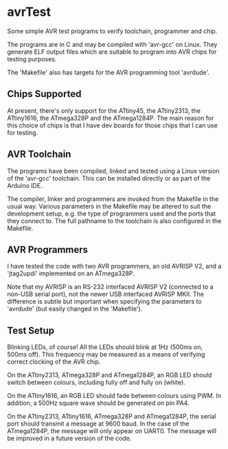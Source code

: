 # avrTest

Some simple AVR test programs to verify toolchain, programmer and chip.

The programs are in C and may be compiled with 'avr-gcc' on Linux.
They generate ELF output files which are suitable to program into
AVR chips for testing purposes.

The 'Makefile' also has targets for the AVR programming tool 'avrdude'.

## Chips Supported

At present, there's only support for the ATtiny45, the ATtiny2313,
the ATtiny1616, the ATmega328P and the ATmega1284P.
The main reason for this choice of chips is that I have dev boards
for those chips that I can use for testing.

## AVR Toolchain

The programs have been compiled, linked and tested using a Linux version
of the 'avr-gcc' toolchain.
This can be installed directly or as part of the Arduino IDE.

The compiler, linker and programmers are invoked from the Makefile in
the usual way.
Various parameters in the Makefile may be altered to suit the development
setup, e.g. the type of programmers used and the ports that they connect to.
The full pathname to the toolchain is also configured in the Makefile.

## AVR Programmers

I have tested the code with two AVR programmers, an old AVRISP V2,
and a 'jtag2updi' implemented on an ATmega328P.

Note that my AVRISP is an RS-232 interfaced AVRISP V2
(connected to a non-USB serial port),
not the newer USB interfaced AVRISP MKII.
The difference is subtle but important when specifying the parameters
to 'avrdude'
(but easily changed in the 'Makefile').

## Test Setup

Blinking LEDs, of course!
All the LEDs should blink at 1Hz (500ms on, 500ms off).
This frequency may be measured as a means of verifying correct
clocking of the AVR chip.

On the ATtiny2313, ATmega328P and ATmega1284P, an RGB LED should switch
between colours, including fully off and fully on (white).

On the ATtiny1616, an RGB LED should fade between colours
using PWM.
In addition, a 500Hz square wave should be generated on pin PA4.

On the ATtiny2313, ATtiny1616, ATmega328P and ATmega1284P, the serial port
should transmit a message at 9600 baud.
In the case of the ATmega1284P, the message will only appear on UART0.
The message will be improved in a future version of the code.
